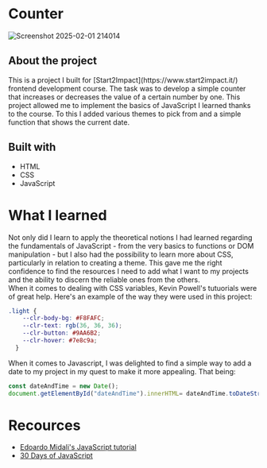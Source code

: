 # Counter 
![Screenshot 2025-02-01 214014](https://github.com/user-attachments/assets/5f8619bb-aa60-47b9-bf8d-d408251f8463)
<h2>About the project</h2>
This is a project I built for [Start2Impact](https://www.start2impact.it/) frontend development course. The task was to develop a simple counter that increases
or decreases the value of a certain number by one. This project allowed me to implement the basics of JavaScript I learned thanks to the course. To this I added various themes
to pick from and a simple function that shows the current date.


## Built with

- HTML
- CSS 
- JavaScript



# What I learned
Not only did I learn to apply the theoretical notions I had learned regarding the fundamentals of JavaScript - from the very basics to functions or DOM manipulation - but 
I also had the possibility to learn more about CSS, particularly in relation to creating a theme. This gave me the right confidence to find the resources I need to add what I want to my
projects and the ability to discern the reliable ones from the others. <br>
When it comes to dealing with CSS variables, Kevin Powell's tutuorials were of great help. Here's an example of the way they were used in this project: 


```css
.light {
    --clr-body-bg: #F8FAFC;
    --clr-text: rgb(36, 36, 36);
    --clr-button: #9AA6B2;
    --clr-hover: #7e8c9a; 
  }
```
When it comes to Javascript, I was delighted to find a simple way to add a date to my project in my quest to make it more appealing. That being: 

```javascript
const dateAndTime = new Date();
document.getElementById("dateAndTime").innerHTML= dateAndTime.toDateString();
```
# Recources 

- [Edoardo Midali's JavaScript tutorial](https://www.youtube.com/playlist?list=PLP5MAKLy8lP9FUx06-avV66mS8LXz7_Bb)
- [30 Days of JavaScript](https://github.com/Asabeneh/30-Days-Of-JavaScript)



